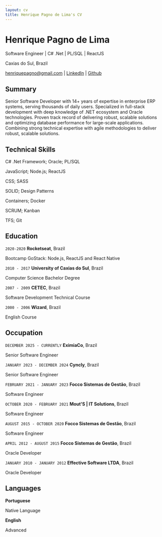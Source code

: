 ```yaml
---
layout: cv
title: Henrique Pagno de Lima's CV
---
```

# Henrique Pagno de Lima
Software Engineer | C# .Net | PL/SQL | ReactJS

Caxias do Sul, Brazil

<div id="webaddress">
<a href="mailto:henriquepagno@gmail.com">henriquepagno@gmail.com</a>
| <a href="https://linkedin.com/in/henrique-pagno-de-lima/?locale=en_US">LinkedIn</a>
| <a href="https://github.com/henriquepagno/">Github</a>
</div>

## Summary

Senior Software Developer with 14+ years of expertise in enterprise ERP systems, serving thousands of daily users. Specialized in full-stack development with deep knowledge of .NET ecosystem and Oracle technologies. Proven track record of delivering robust, scalable solutions and optimizing database performance for large-scale applications. Combining strong technical expertise with agile methodologies to deliver robust, scalable solutions. 

## Technical Skills

C# .Net Framework; Oracle; PL/SQL

JavaScript; Node.js; ReactJS

CSS; SASS

SOLID; Design Patterns

Containers; Docker

SCRUM; Kanban

TFS; Git


## Education

`2020-2020`
__Rocketseat__, Brazil

Bootcamp GoStack: Node.js, ReactJS and React Native


`2010 - 2017`
__University of Caxias do Sul__, Brazil

Computer Science Bachelor Degree


`2007 - 2009`
__CETEC__, Brazil

Software Development Technical Course


`2000 - 2006`
__Wizard__, Brazil

English Course


## Occupation

`DECEMBER 2025 - CURRENTLY`
__EximiaCo__, Brazil

Senior Software Engineer


`JANUARY 2023 - DECEMBER 2024`
__Cyncly__, Brazil

Senior Software Engineer


`FEBRUARY 2021 - JANUARY 2023`
__Focco Sistemas de Gestão__, Brazil

Software Engineer


`OCTOBER 2020 - FEBRUARY 2021`
__Mout'S | IT Solutions__, Brazil

Software Engineer


`AUGUST 2015 - OCTOBER 2020`
__Focco Sistemas de Gestão__, Brazil

Software Engineer


`APRIL 2012 - AUGUST 2015`
__Focco Sistemas de Gestão__, Brazil

Oracle Developer


`JANUARY 2010 - JANUARY 2012`
__Effective Software LTDA__, Brazil

Oracle Developer


## Languages

__Portuguese__

Native Language

__English__

Advanced


<!-- ### Footer

Last updated: Jan 2025 -->


